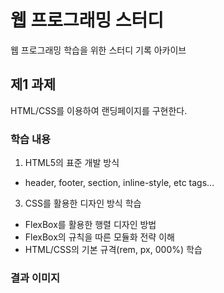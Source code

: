 # 웹 프로그래밍 스터디
웹 프로그래밍 학습을 위한 스터디 기록 아카이브

## 제1 과제
HTML/CSS를 이용하여 랜딩페이지를 구현한다.
### 학습 내용
1. HTML5의 표준 개발 방식
  - header, footer, section, inline-style, etc tags...
3. CSS를 활용한 디자인 방식 학습
  - FlexBox를 활용한 행렬 디자인 방법
  - FlexBox의 규칙을 따른 모듈화 전략 이해
  - HTML/CSS의 기본 규격(rem, px, 000%) 학습
### 결과 이미지
